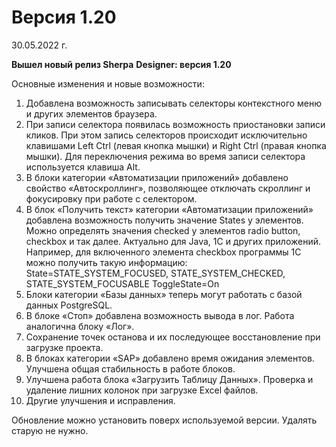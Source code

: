 # Версия 1.20

30.05.2022 г.

**Вышел новый релиз Sherpa** **Designer: версия 1.20**

Основные изменения и новые возможности:

1. Добавлена возможность записывать селекторы контекстного меню и других элементов браузера.
2. При записи селектора появилась возможность приостановки записи кликов. При этом запись селекторов происходит исключительно клавишами Left Ctrl (левая кнопка мышки) и Right Ctrl (правая кнопка мышки). Для переключения режима во время записи селектора используется клавиша Alt.
3. В блоки категории «Автоматизации приложений» добавлено свойство «Автоскроллинг», позволяющее отключать скроллинг и фокусировку при работе с селектором.
4. В блок «Получить текст» категории «Автоматизации приложений» добавлена возможность получить значение States у элементов. Можно определять значения checked у элементов radio button, checkbox и так далее. Актуально для Java, 1С и других приложений. Например, для включенного элемента checkbox программы 1С можно получить такую информацию: State=STATE\_SYSTEM\_FOCUSED, STATE\_SYSTEM\_CHECKED, STATE\_SYSTEM\_FOCUSABLE ToggleState=On
5. Блоки категории «Базы данных» теперь могут работать с базой данных PostgreSQL.
6. В блоке «Стоп» добавлена возможность вывода в лог. Работа аналогична блоку «Лог».
7. Сохранение точек останова и их последующее восстановление при загрузке проекта.
8. В блоках категории «SAP» добавлено время ожидания элементов. Улучшена общая стабильность в работе блоков.
9. Улучшена работа блока «Загрузить Таблицу Данных». Проверка и удаление лишних колонок при загрузке Excel файлов.
10. Другие улучшения и исправления.

Обновление можно установить поверх используемой версии. Удалять старую не нужно.
